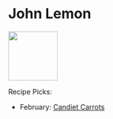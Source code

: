 # John Lemon

<img src="https://imagesvc.meredithcorp.io/v3/mm/image?url=https%3A%2F%2Fimages.media-allrecipes.com%2Fuserphotos%2F193148.jpg&q=85" height="100" width="100" />

Recipe Picks:

- February: [Candiet Carrots](../recipe/feb/candiet-carrots.md)